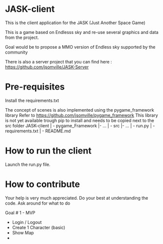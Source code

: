 # JASK-client

This is the client application for the JASK (Just Another Space Game)

This is a game based on Endlesss sky and re-use several graphics and data from the project.

Goal would be to propose a MMO version of Endless sky supported by the community

There is also a server project that you can find here : https://github.com/jsomville/JASK-Server

# Pre-requisites
Install the requirements.txt

The concept of scenes is also implemented using the pygame_framework library 
Refer to https://github.com/jsomville/pygame_framework
This library is not yet available trough pip to install and needs to be copied next to the src folder
JASK-client
 | - pygame_Framework
    |- ...
 | - src
    |- ...
 | - run.py
 | - requirements.txt
 | - README.md

# How to run the client
Launch the run.py file.

# How to contribute
Your help is very much appreciated.
Do your best at understanding the code.
Ask around for what to do

Goal # 1 - MVP
 - Login / Logout
 - Create 1 Character (basic)
 - Show Map
 - 
